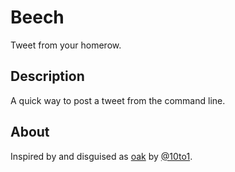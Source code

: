 # Beech
Tweet from your homerow.

## Description
A quick way to post a tweet from the command line.

## About
Inspired by and disguised as [oak](http://itunes.com/app/oak) by [@10to1](http://twitter.com/10to1).

 
